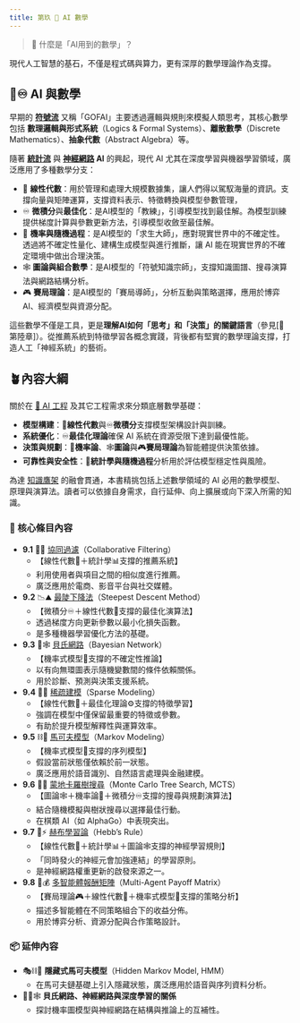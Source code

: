 ```yaml
---
title: 第玖 📐 AI 數學
---
```

>  📐 什麼是「AI用到的數學」？

現代人工智慧的基石，不僅是程式碼與算力，更有深厚的數學理論作為支撐。  

## 📐♾️ AI 與數學

早期的 **[符號流](02-01-symbolic_ai.zh-hant)** 又稱「GOFAI」主要透過邏輯與規則來模擬人類思考，其核心數學包括 **數理邏輯與形式系統**（Logics & Formal Systems）、**離散數學**（Discrete Mathematics）、**抽象代數**（Abstract Algebra）等。

隨著 **[統計流](02-02-statistical_ai.zh-hant)** 與 **[神經網路](04-03-neural_networks.zh-hant) AI** 的興起，現代 AI 尤其在深度學習與機器學習領域，廣泛應用了多種數學分支：

- 📐 **線性代數**：用於管理和處理大規模數據集，讓人們得以駕馭海量的資訊。支撐向量與矩陣運算，支撐資料表示、特徵轉換與模型參數管理，
- ♾️ **微積分**與**最佳化**：是AI模型的「教練」，引導模型找到最佳解。為模型訓練提供梯度計算與參數更新方法，引導模型收斂至最佳解。
- 🎲 **機率與隨機過程**：是AI模型的「求生大師」，應對現實世界中的不確定性。透過將不確定性量化、建構生成模型與進行推斷，讓 AI 能在現實世界的不確定環境中做出合理決策。
- 🕸️ **圖論與組合數學**：是AI模型的「符號知識宗師」，支撐知識圖譜、搜尋演算法與網路結構分析。
- 🎮 **賽局理論**：是AI模型的「賽局導師」，分析互動與策略選擇，應用於博弈 AI、經濟模型與資源分配。

這些數學不僅是工具，更是**理解AI如何「思考」和「決策」的關鍵語言**（參見[🔷第陸章]）。從推薦系統到特徵學習各概念實踐，背後都有堅實的數學理論支撐，打造人工「神經系統」的藝術。

## 🪴內容大綱

關於在 [🌉 AI 工程](10----ai_engineering.zh-hant) 及其它工程需求來分類底層數學基礎：

- **模型構建**：📐**線性代數**與♾️**微積分**支撐模型架構設計與訓練。  
- **系統優化**：♾️**最佳化理論**確保 AI 系統在資源受限下達到最優性能。  
- **決策與規劃**：🎲**機率論**、🕸️**圖論**與🎮**賽局理論**為智能體提供決策依據。  
- **可靠性與安全性**：🎲**統計學與隨機過程**分析用於評估模型穩定性與風險。

為達 [知識鷹架](notes-action.zh-hant) 的融會貫通，本書精挑包括上述數學領域的 AI 必用的數學模型、原理與演算法。讀者可以依據自身需求，自行延伸、向上擴展或向下深入所需的知識。

### 🌰 核心條目內容

* **9.1** 🤝🚿 [協同過濾](09-01-collaborative_filtering.zh-hant)（Collaborative Filtering）
	-  【線性代數📐＋統計學📊支撐的推薦系統】  
	- 利用使用者與項目之間的相似度進行推薦。  
	- 廣泛應用於電商、影音平台與社交媒體。
* **9.2** 📉⛰️ [最陡下降法](09-02-steepest_descent_method.zh-hant)（Steepest Descent Method）
	- 【微積分♾️＋線性代數📐支撐的最佳化演算法】  
	- 透過梯度方向更新參數以最小化損失函數。  
	- 是多種機器學習優化方法的基礎。
* **9.3** 🔮🕸️ [貝氏網路](09-03-bayesian_network.zh-hant)（Bayesian Network）
	- 【機率式模型🎲支撐的不確定性推論】  
	- 以有向無環圖表示隨機變數間的條件依賴關係。  
	- 用於診斷、預測與決策支援系統。
* **9.4** 🧹🧩 [稀疏建模](09-04-sparse_modeling.zh-hant)（Sparse Modeling）
	- 【線性代數📐＋最佳化理論⚙️支撐的特徵學習】  
	- 強調在模型中僅保留最重要的特徵或參數。  
	- 有助於提升模型解釋性與運算效率。
* **9.5** ⛓️🔄 [馬可夫模型](09-05-markov_modeling.zh-hant)（Markov Modeling）
	- 【機率式模型🎲支撐的序列模型】  
	- 假設當前狀態僅依賴於前一狀態。  
	- 廣泛應用於語音識別、自然語言處理與金融建模。
* **9.6** 🌲🧭 [蒙地卡羅樹搜尋](09-06-monte_carlo_tree_search.zh-hant)（Monte Carlo Tree Search, MCTS）
	- 【圖論🕸️＋機率論🎲＋微積分♾️支撐的搜尋與規劃演算法】  
	- 結合隨機模擬與樹狀搜尋以選擇最佳行動。  
	- 在棋類 AI（如 AlphaGo）中表現突出。
* **9.7** 🧠⚡ [赫布學習論](09-07-hebb_rule.zh-hant)（Hebb’s Rule）
	- 【線性代數📐＋統計學📊＋圖論🕸️支撐的神經學習規則】  
	- 「同時發火的神經元會加強連結」的學習原則。  
	- 是神經網路權重更新的啟發來源之一。
* **9.8** 🧮💰 [多智能體報酬矩陣](09-08-multi_agent_payoff_matrix.zh-hant)（Multi-Agent Payoff Matrix）
	- 【賽局理論🎮＋線性代數📐＋機率式模型🎲支撐的策略分析】  
	- 描述多智能體在不同策略組合下的收益分佈。  
	- 用於博弈分析、資源分配與合作策略設計。

### 📦 延伸內容

- 🎭⛓️🔄 **隱藏式馬可夫模型**（Hidden Markov Model, HMM）  
  - 在馬可夫鏈基礎上引入隱藏狀態，廣泛應用於語音與序列資料分析。
- 🧠🔮🕸️ **貝氏網路、神經網路與深度學習的關係**  
  - 探討機率圖模型與神經網路在結構與推論上的互補性。